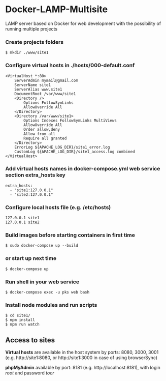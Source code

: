# Docker-LAMP-Multisite
LAMP server based on Docker for web development with the possibility of running multiple projects
### Create projects folders
    $ mkdir ./www/site1
### Configure virtual hosts in ./hosts/000-default.conf
	<VirtualHost *:80>
		ServerAdmin mymail@gmail.com
		ServerName site1
		ServerAlias www.site1
		DocumentRoot /var/www/site1
		<Directory />
			Options FollowSymLinks
			AllowOverride All
		</Directory>
		<Directory /var/www/site1>
			Options Indexes FollowSymLinks MultiViews
			AllowOverride All
			Order allow,deny
			Allow from all
			Require all granted
		</Directory>
		ErrorLog ${APACHE_LOG_DIR}/site1_error.log
		CustomLog ${APACHE_LOG_DIR}/site1_access.log combined
	</VirtualHost>

### Add virtual hosts names in docker-compose.yml **web** service section **extra_hosts** key
	extra_hosts:
	  - "site1:127.0.0.1"
	  - "site2:127.0.0.1"

### Configure local hosts file (e.g. /etc/hosts)
	127.0.0.1 site1
	127.0.0.1 site2

### Build images before starting containers in first time
	$ sudo docker-compose up --build

### or start up next time
	$ docker-compose up

### Run shell in your web service
	$ docker-compose exec -u pks web bash

### Install node modules and run scripts
	$ cd site1/
	$ npm install
	$ npm run watch

## Аccess to sites
**Virtual hosts** are available in the host system by ports: 8080, 3000, 3001 (e.g. http://site1:8080, or http://site1:3000 in case of using browserSync)

**phpMyAdmin** available by port: 8181 (e.g. http://localhost:8181), with login *root* and password *toor*